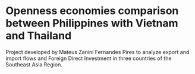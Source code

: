 # Openness economies comparison between Philippines with Vietnam and Thailand
Project developed by Mateus Zanini Fernandes Pires to analyze export and import flows and Foreign Direct Investment in three countries of the Southeast Asia Region.
